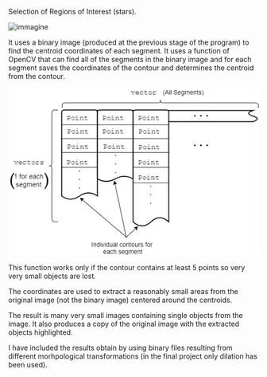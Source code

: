 Selection of Regions of Interest (stars).

![immagine](https://github.com/Roberto888888/Project-Lens-Quality-Assessment/assets/90435131/85c1113c-8c80-42a3-9013-1972e2e1bf51)

It uses a binary image (produced at the previous stage of the program) to find the centroid coordinates of each segment. It uses a function of OpenCV that can find all of the segments in the binary image and for each segment saves the coordinates of the contour and determines the centroid from the contour.

<img src="/3-ROI-Selection/contours.jpg" alt="try"/>

This function works only if the contour contains at least 5 points so very very small objects are lost.

The coordinates are used to extract a reasonably small areas from the original image (not the binary image) centered around the centroids.

The result is many very small images containing single objects from the image.
It also produces a copy of the original image with the extracted objects highlighted.

I have included the results obtain by using binary files resulting from different morhpological transformations (in the final project only dilation has been used).
